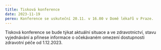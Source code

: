 ```yaml
---
title: Tisková konference
date: 2023-11-19
perex: Konference se uskuteční 20.11. v 16.00 v Domě lékařů v Praze.
---
```

Tisková konference se bude týkat aktuální situace a ve zdravotnictví, stavu vyjednávání  a přinese informace o očekávaném omezení dostupnosti zdravotní péče od 1.12.2023.
